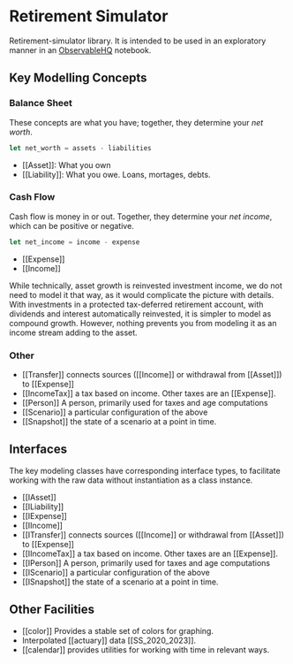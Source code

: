 # Retirement Simulator

Retirement-simulator library. It is intended to be used in an exploratory manner in an
[ObservableHQ](https://observablehq.com) notebook.

## Key Modelling Concepts

### Balance Sheet

These concepts are what you have; together, they determine your _net worth_.

```javascript
let net_worth = assets - liabilities
```

* [[Asset]]: What you own
* [[Liability]]: What you owe. Loans, mortages, debts.

### Cash Flow

Cash flow is money in or out. Together, they determine your _net income_, which can be positive or negative.

```javascript
let net_income = income - expense
```

* [[Expense]]
* [[Income]]

While technically, asset growth is reinvested investment income, we do not need to model it
that way, as it would complicate the picture with details. With investments in a protected tax-deferred retirement account,
with dividends and interest automatically reinvested, it is simpler to model as compound growth. However, nothing prevents
you from modeling it as an income stream adding to the asset.

### Other

* [[Transfer]] connects sources ([[Income]] or withdrawal from [[Asset]]) to [[Expense]]
* [[IncomeTax]] a tax based on income. Other taxes are an [[Expense]].
* [[Person]] A person, primarily used for taxes and age computations
* [[Scenario]] a particular configuration of the above
* [[Snapshot]] the state of a scenario at a point in time.

## Interfaces

The key modeling classes have corresponding interface types, to facilitate working with the raw data without instantiation
as a class instance.

* [[IAsset]]
* [[ILiability]]
* [[IExpense]]
* [[IIncome]]
* [[ITransfer]] connects sources ([[Income]] or withdrawal from [[Asset]]) to [[Expense]]
* [[IIncomeTax]] a tax based on income. Other taxes are an [[Expense]].
* [[IPerson]] A person, primarily used for taxes and age computations
* [[IScenario]] a particular configuration of the above
* [[ISnapshot]] the state of a scenario at a point in time.

## Other Facilities

* [[color]] Provides a stable set of colors for graphing.
* Interpolated [[actuary]] data [[SS_2020_2023]].
* [[calendar]] provides utilities for working with time in relevant ways.
